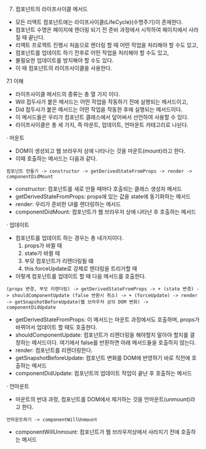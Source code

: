 7. 컴포넌트의 라이프사이클 메서드

- 모든 리액트 컴포넌트에는 라이프사이클(LifeCycle)(수명주기)이 존재한다.
- 컴포넌트 수명은 페이지에 렌더링 되기 전 준비 과정에서 시작하여 페이지에서 사라질 때 끝난다.
- 리액트 프로젝트 진행시 처음으로 렌더링 할 때 어떤 작업을 처리해야 할 수도 있고,
- 컴포넌트를 업데이트 하기 전후로 어떤 작업을 처리해야 할 수도 있고,
- 불필요한 업데이트를 방지해야 할 수도 있다.
- 이 때 컴포넌트의 라이프사이클을 사용한다.


7.1 이해

- 라이프사이클 메서드의 종류는 총 열 가지 이다.
- Will 접두사가 붙은 메서드는 어떤 작업을 작동하기 전에 실행되는 메서드이고,
- Did 접두사가 붙은 메서드는 어떤 작업을 작동한 후에 실행되는 메서드이다.
- 이 메서드들은 우리가 컴포넌트 클래스에서 덮어써서 선언하여 사용할 수 있다.
- 라이프사이클은 총 세 가지, 즉 마운트, 업데이트, 언마운트 카테고리로 나뉜다.


· 마운트

- DOM이 생성되고 웹 브라우저 상에 나타나는 것을 마운트(mount)라고 한다.
- 이때 호출하는 메서드는 다음과 같다.
```
컴포넌트 만들기 -> constructor -> getDerivedStateFromProps -> render -> componentDidMount
```
- constructor: 컴포넌트를 새로 만들 때마다 호출되는 클래스 생성자 메서드
- getDerivedStateFromProps: props에 있는 값을 state에 동기화하는 메서드
- render: 우리가 준비한 UI를 렌더링하는 메서드
- componentDidMount: 컴포넌트가 웹 브라우저 상에 나타난 후 호출하는 메서드


· 업데이트

- 컴포넌트를 업데이트 하는 경우는 총 네가지이다.
	1) props가 바뀔 때
	2) state가 바뀔 때
	3) 부모 컴포넌트가 리렌더링될 떄
	4) this.forceUpdate로 강제로 렌더링을 트리거할 때
- 이렇게 컴포넌트를 업데이트 할 때 다음 메서드를 호출한다.
```
(props 변경, 부모 리렌더링) -> getDerivedStateFromProps -> + (state 변경) -> shouldComponentUpdate (false 반환시 취소) -> + (forceUpdate) -> render -> getSnapshotBeforeUpdate(웹 브라우저 상의 DOM 변화) -> componentDidUpdate
```
- getDerivedStateFromProps: 이 메서드는 마운트 과정에서도 호출하며, props가 바뀌어서 업데이트 할 때도 호출한다.
- shouldComponentUpdate: 컴포넌트가 리렌더링을 해야할지 말아야 할지를 결정하는 메서드이다. 여기에서 false를 반환하면 아래 메서드들을 호출하지 않는다.
- render: 컴포넌트를 리렌더링한다.
- getSnapshotBeforeUpdate: 컴포넌트 변화를 DOM에 반영하기 바로 직전에 호출하는 메서드
- componentDidUpdate: 컴포넌트의 업데이트 작업이 끝난 후 호출하는 메서드


· 언마운트

- 마운트의 반대 과정, 컴포넌트를 DOM에서 제거하는 것을 언마운트(unmount)라고 한다.
```
언마운트하기 -> componentWillUnmount
```
- componentWillUnmount: 컴포넌트가 웹 브라우저상에서 사라지기 전에 호출하는 메서드


